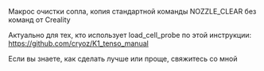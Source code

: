 Макрос очистки сопла, копия стандартной команды NOZZLE_CLEAR без команд от Creality

Актуально для тех, кто использует load_cell_probe по этой инструкции: https://github.com/cryoz/K1_tenso_manual

Если вы знаете, как сделать лучше или проще, свяжитесь со мной
